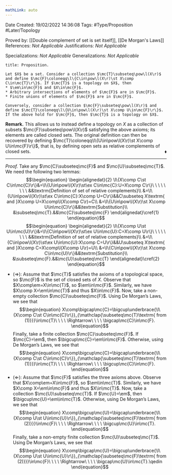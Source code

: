 ```yaml
---
mathLink: auto
---
```


<div class="topSpace"></div>

Date Created: 19/02/2022 14:36:08
Tags: #Type/Proposition #Later/Topology

Proved by: [[Double complement of set is set itself]], [[De Morgan's Laws]]
References: <i>Not Applicable</i>
Justifications: <i>Not Applicable</i>

Specializations: <i>Not Applicable</i>
Generalizations: <i>Not Applicable</i>

``` ad-Proposition
title: Proposition.

Let $X$ be a set. Consider a collection $\mc{T}\subseteq\pow\l(X\r)$ and define $\mc{F}\coloneqq\l\{C\in\pow\l(X\r)\st X\comp C\in\mc{T}\r\}$. If $\mc{T}$ is a topology on $X$, then
* $\em\in\mc{F}$ and $X\in\mc{F}$.
* Arbitrary intersections of elements of $\mc{F}$ are in $\mc{F}$.
* Finite unions of elements of $\mc{F}$ are in $\mc{F}$.

Conversely, consider a collection $\mc{F}\subseteq\pow\l(X\r)$ and define $\mc{T}\coloneqq\l\{U\in\pow\l(X\r)\st X\comp U\in\mc{F}\r\}$. If the above hold for $\mc{F}$, then $\mc{T}$ is a topology on $X$.

```

<b>Remark.</b> This allows us to instead define a topology on $X$ as a collection of subsets $\mc{F}\subseteq\pow\l(X\r)$ satisfying the above axioms; its elements are called closed sets. The original definition can then be recovered by defining $\mc{T}\coloneqq\l\{U\in\pow\l(X\r)\st X\comp U\in\mc{F}\r\}$, that is, by defining open sets as relative complements of closed sets.<span style="float:right;">$\blacklozenge$</span>

---

<i>Proof.</i> Take any $\mc{C}\subseteq\mc{F}$ and $\mc{U}\subseteq\mc{T}$. We need the following two lemmas:
$$\begin{equation}
    \begin{alignedat}{2}
        \l\{X\comp C\st C\in\mc{C}\r\}&=\l\{U\in\pow\l(X\r)\st\ex C\in\mc{C}:U=X\comp C\r\}\ \ \ \ \ \ \ \ &&\textrm{Definition of set of relative complements}\\
        &=\l\{U\in\pow\l(X\r)\st\ex C\in\mc{C}:X\comp U=C\r\}&&C\subseteq X\textrm{ and }X\comp U=X\comp\l(X\comp C\r)=C\\
        &=\l\{U\in\pow\l(X\r)\st X\comp U\in\mc{C}\r\}&&\textrm{Substitution}\\
        &\subseteq\mc{T}.&&\mc{C}\subseteq\mc{F}
    \end{alignedat}\cref{1}
\end{equation}$$
$$\begin{equation}
    \begin{alignedat}{2}
        \l\{X\comp U\st U\in\mc{U}\r\}&=\l\{C\in\pow\l(X\r)\st\ex U\in\mc{U}:C=X\comp U\r\}\ \ \ \ \ \ \ \ &&\textrm{Definition of set of relative complements}\\
        &=\l\{C\in\pow\l(X\r)\st\ex U\in\mc{U}:X\comp C=U\r\}&&U\subseteq X\textrm{ and }X\comp C=X\comp\l(X\comp U\r)=U\\
        &=\l\{C\in\pow\l(X\r)\st X\comp C\in\mc{U}\r\}&&\textrm{Substitution}\\
        &\subseteq\mc{F}.&&\mc{U}\subseteq\mc{T}
    \end{alignedat}\cref{2}
\end{equation}$$
* ($\Rightarrow$): Assume that $\mc{T}$ satisfies the axioms of a topological space, so $\mc{F}$ is the set of closed sets of $X$. Observe that $X\comp\em=X\in\mc{T}$, so $\em\in\mc{F}$. Similarly, we have $X\comp X=\em\in\mc{T}$ and thus $X\in\mc{F}$. Now, take a non-empty collection $\mc{C}\subseteq\mc{F}$. Using De Morgan’s Laws, we see that
$$\begin{equation}
    X\comp\bigcap\mc{C}=\bigcup\underbrace{\l\{X\comp C\st C\in\mc{C}\r\}}_{\mathclap{\subseteq\mc{T}\textrm{ from (1)}}}\in\mc{T}\ \ \ \ \Rightarrow\ \ \ \ \bigcap\mc{C}\in\mc{F}.
\end{equation}$$
Finally, take a finite collection $\mc{C}\subseteq\mc{F}$. If $\mc{C}=\em$, then $\bigcup\mc{C}=\em\in\mc{F}$. Otherwise, using De Morgan’s Laws, we see that$$\begin{equation}
            X\comp\bigcup\mc{C}=\bigcap\underbrace{\l\{X\comp C\st C\in\mc{C}\r\}}_{\mathclap{\subseteq\mc{T}\textrm{ from (1)}}}\in\mc{T}\ \ \ \ \Rightarrow\ \ \ \ \bigcup\mc{C}\in\mc{F}.
        \end{equation}$$
* ($\Leftarrow$): Assume that $\mc{F}$ satisfies the three axioms above. Observe that $X\comp\em=X\in\mc{F}$, so $\em\in\mc{T}$. Similarly, we have $X\comp X=\em\in\mc{F}$ and thus $X\in\mc{T}$. Now, take a collection $\mc{U}\subseteq\mc{T}$. If $\mc{U}=\em$, then $\bigcup\mc{U}=\em\in\mc{T}$. Otherwise, using De Morgan’s Laws, we see that
$$\begin{equation}
    X\comp\bigcup\mc{U}=\bigcap\underbrace{\l\{X\comp U\st U\in\mc{U}\r\}}_{\mathclap{\subseteq\mc{F}\textrm{ from (2)}}}\in\mc{F}\ \ \ \ \Rightarrow\ \ \ \ \bigcup\mc{U}\in\mc{T}.
\end{equation}$$
Finally, take a non-empty finite collection $\mc{U}\subseteq\mc{T}$. Using De Morgan’s Laws, we see that
$$\begin{equation}
    X\comp\bigcap\mc{U}=\bigcup\underbrace{\l\{X\comp U\st U\in\mc{U}\r\}}_{\mathclap{\subseteq\mc{F}\textrm{ from (2)}}}\in\mc{F}\ \ \ \ \Rightarrow\ \ \ \ \bigcap\mc{U}\in\mc{T}.\qedin
\end{equation}$$
